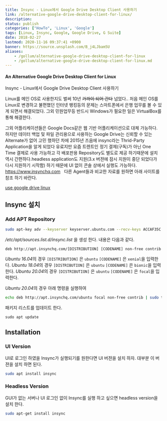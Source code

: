 ```yaml
---
title: Insync - Linux에서 Google Drive Desktop Client 사용하기
link: /alternative-google-drive-desktop-client-for-linux/
description: 
status: publish
categories: ["HowTo", 'Linux', 'Google']
tags: [Linux, Insync, Google, Google Drive, G Suite]
date: 2018-02-27
lastmod: 2020-11-16 09:37:41 +0900
banner: https://source.unsplash.com/B_j4LJbam5U
aliases:
    - /gollum/alternative-google-drive-desktop-client-for-linux
    - /gollum/alternative-google-drive-desktop-client-for-linux.md
---
```


#### An Alternative Google Drive Desktop Client for Linux
Insync - Linux에서 Google Drive Desktop Client 사용하기



Linux를 메인 OS로 사용한지도 벌써 10년 ~~가까이 되어 간다~~ 넘었다.. 처음 메인 OS를 Linux로 변경하고 불편했던 인터넷 뱅킹등의 문제는 스마트폰에서 은행 업무를 볼 수 있게 되면서 해결되었다. 그외 민원업무등 반드시 Windows가 필요한 일은 VirtualBox를 통해 해결한다.

그외 어플리케이션들은 Google Docs같은 웹 기반 어플리케이션으로 대체 가능하다.  하지만 데이터 백업 및 파일 관리용으로 사용하는 Google Drive는 신뢰할 수 있는 Alternate가 없어 고민 했하던 차에 2015년 즈음에 insync라는 Thrid-Party Application을 알게 되었다 유료지만 요즘 트렌트인 정기 결제(구독)가 아닌 One Time 결제로 사용 가능하고 각 배포판용 Repository도 별도로 제공 하기때문에 설치 역시 간편하다.headless application도 지원(3.x 버젼에 잠시 지원이 중단 되었다가 다시 지원하기 시작함) 하기 때문에 UI 없이 콘솔 상에서 실행도 가능하다. <https://www.insynchq.com>   다른 Agent들과 비교한 자료를 원하면 아래 사이트를 참조 하기 바란다. 

[use google drive linux](https://itsfoss.com/use-google-drive-linux/ )

<!--more-->

## Insync 설치

### Add APT Repository
    
```bash
sudo apt-key adv --keyserver keyserver.ubuntu.com --recv-keys ACCAF35C
```

_/etc/apt/sources.list.d/insync.list_ 을 생성 한다. 내용은 다음과 같다. 
    
```     
deb http://apt.insynchq.com/[DISTRIBUTION] [CODENAME] non-free contrib
```

*Ubuntu 16.04*의 경우 `[DISTRIBUTION]` 은 `ubuntu` `[CODENAME]` 은 `xenial`을 입력한다. 
*Ubuntu 18.04*의 경우 `[DISTRIBUTION]` 은 `ubuntu` `[CODENAME]` 은 `bionic`을 입력한다. 
*Ubuntu 20.04*의 경우 `[DISTRIBUTION]` 은 `ubuntu` `[CODENAME]` 은 `focal`을 입력한다. 

*Ubuntu 20.04*의 경우 아래 명령을 실행하여 
    
```bash    
echo deb http://apt.insynchq.com/ubuntu focal non-free contrib | sudo tee /etc/apt/sources.list.d/insync.list
```

패키지 리스트를 업데이트 한다. 
```
sudo apt update
```

## Installation

### UI Version
    
UI로 로그인 하였을 Insync가 실행되기를 원한다면 UI 버젼을 설치 하자. 대부분 이 버젼을 설치 하면 된다. 

```bash
sudo apt install insync
```

###  Headless Version

GUI가 없는 서버나 UI 로그인 없이 Insync를 실행 하고 싶으면 headless version을 설치 한다. 
    
```bash
sudo apt-get install insync
```